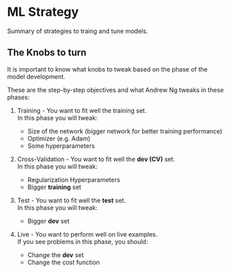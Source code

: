# ML Strategy
Summary of strategies to traing and tune models. 

## The Knobs to turn
It is important to know what knobs to tweak based on the phase of the model development. 

These are the step-by-step objectives and what Andrew Ng tweaks in these phases: 

1. Training - You want to fit well the training set.<br>
In this phase you will tweak: 
    * Size of the network (bigger network for better training performance)
    * Optimizer (e.g. Adam)
    * Some hyperparameters

2. Cross-Validation - You want to fit well the **dev (CV)** set.<br>
In this phase you will tweak: 
    * Regularization Hyperparameters
    * Bigger **training** set 

3. Test - You want to fit well the **test** set.<br>
In this phase you will tweak: 
    * Bigger **dev** set

4. Live - You want to perform well on live examples.<br>
If you see problems in this phase, you should: 
    * Change the **dev** set
    * Change the cost function